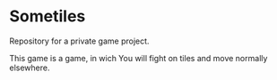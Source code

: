 # Sometiles

Repository for a private game project.

This game is a game, in wich You will fight on tiles and move normally elsewhere.
